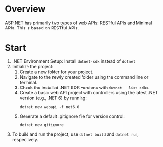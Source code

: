 # Overview
ASP.NET has primarily two types of web APIs: RESTful APIs and Minimal APIs. This is based on RESTful APIs.

# Start

1. .NET Environment Setup: Install `dotnet-sdk` instead of `dotnet`.
2. Initialize the project:
   1. Create a new folder for your project.
   2. Navigate to the newly created folder using the command line or terminal.
   3. Check the installed .NET SDK versions with `dotnet --list-sdks`.
   4. Create a basic web API project with controllers using the latest .NET version (e.g., .NET 6) by running:
        ```shell
        dotnet new webapi -f net6.0
        ```
   5. Generate a default .gitignore file for version control:
        ```shell
        dotnet new gitignore
        ```
3. To build and run the project, use `dotnet build` and `dotnet run`, respectively.